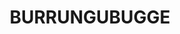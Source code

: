 ---
lastmod: '2025-04-06T06:05:20+00:00'
latitude: -36.441153
layout: suburb
longitude: 148.511421
postcode: '2627'
state: NSW
title: BURRUNGUBUGGE
url: /nsw/burrungubugge/
---